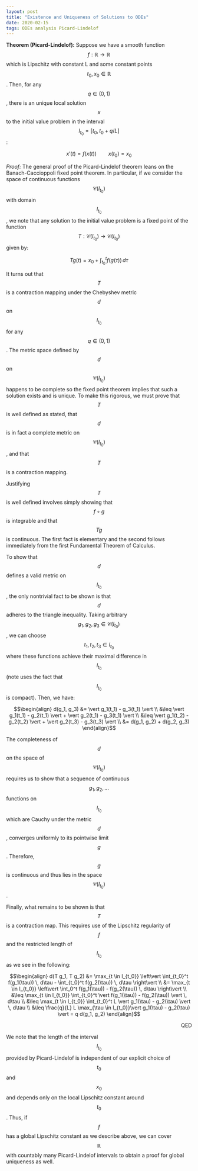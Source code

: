 ```yaml
---
layout: post
title: "Existence and Uniqueness of Solutions to ODEs"
date: 2020-02-15
tags: ODEs analysis Picard-Lindelof
---
```


**Theorem (Picard-Lindelof):** Suppose we have a smooth function $$f: \mathbb{R} \rightarrow \mathbb{R}$$ which is Lipschitz with constant L and some constant points $$t_0, x_0 \in \mathbb{R}$$. Then, for any $$q \in (0, 1)$$, there is an unique local solution $$x$$ to the initial value problem in the interval $$I_{t_0} = [t_0, t_0 + q/L]$$:

$$x'(t) = f(x(t)) \qquad x(t_0) = x_0$$

*Proof:* The general proof of the Picard-Lindelof theorem leans on the Banach-Caccioppoli fixed point theorem. In particular, if we consider the space of continuous functions $$\mathcal{C}(I_{t_0})$$ with domain $$I_{t_0}$$, we note that any solution to the initial value problem is a fixed point of the function $$T: \mathcal{C}(I_{t_0}) \rightarrow \mathcal{C}(I_{t_0})$$  given by:

$$Tg(t) = x_0 + \int_{t_0}^t f(g(\tau)) \, d\tau$$

It turns out that $$T$$ is a contraction mapping under the Chebyshev metric $$d$$ on $$I_{t_0}$$ for any $$q \in (0, 1)$$. The metric space defined by $$d$$ on $$\mathcal{C}(I_{t_0})$$ happens to be complete so the fixed point theorem implies that such a solution exists and is unique. To make this rigorous, we must prove that $$T$$ is well defined as stated, that $$d$$ is in fact a complete metric on $$\mathcal{C}(I_{t_0})$$, and that $$T$$ is a contraction mapping.

Justifying $$T$$ is well defined involves simply showing that $$f \circ g$$ is integrable and that $$Tg$$ is continuous. The first fact is elementary and the second follows immediately from the first Fundamental Theorem of Calculus.

To show that $$d$$ defines a valid metric on $$I_{t_0}$$, the only nontrivial fact to be shown is that $$d$$ adheres to the triangle inequality. Taking arbitrary $$g_1, g_2, g_3 \in \mathcal{C}(I_{t_0})$$, we can choose $$t_1, t_2, t_3 \in I_{t_0}$$ where these functions achieve their maximal difference in $$I_{t_0}$$ (note uses the fact that $$I_{t_0}$$ is compact). Then, we have:

$$\begin{align}
d(g_1, g_3) &= \vert g_1(t_1) - g_3(t_1) \vert \\
&\leq \vert g_1(t_1) - g_2(t_1) \vert + \vert g_2(t_1) - g_3(t_1) \vert \\
&\leq \vert g_1(t_2) - g_2(t_2) \vert + \vert g_2(t_3) - g_3(t_3) \vert \\
&= d(g_1, g_2) + d(g_2, g_3)
\end{align}$$

The completeness of $$d$$ on the space of $$\mathcal{C}(I_{t_0})$$ requires us to show that a sequence of continuous $$g_1, g_2, \ldots$$ functions on $$I_{t_0}$$ which are Cauchy under the metric $$d$$, converges uniformly to its pointwise limit $$g$$. Therefore, $$g$$ is continuous and thus lies in the space $$\mathcal{C}(I_{t_0})$$.

Finally, what remains to be shown is that $$T$$ is a contraction map. This requires use of the Lipschitz regularity of $$f$$ and the restricted length of $$I_{t_0}$$ as we see in the following:

$$\begin{align}
d(T g_1, T g_2) &= \max_{t \in I_{t_0}} \left\vert \int_{t_0}^t f(g_1(\tau)) \, d\tau - \int_{t_0}^t f(g_2(\tau)) \, d\tau \right\vert \\
&= \max_{t \in I_{t_0}} \left\vert \int_0^t f(g_1(\tau)) - f(g_2(\tau)) \, d\tau \right\vert \\
&\leq \max_{t \in I_{t_0}} \int_{t_0}^t \vert f(g_1(\tau)) - f(g_2(\tau)) \vert \, d\tau \\
&\leq \max_{t \in I_{t_0}} \int_{t_0}^t L \vert g_1(\tau) - g_2(\tau) \vert \, d\tau \\
&\leq \frac{q}{L} L \max_{\tau \in I_{t_0}}\vert g_1(\tau) - g_2(\tau) \vert = q d(g_1, g_2)
\end{align}$$

<div style="text-align: right">QED</div>

We note that the length of the interval $$I_{t_0}$$ provided by Picard-Lindelof is independent of our explicit choice of $$t_0$$ and $$x_0$$ and depends only on the local Lipschitz constant around $$t_0$$. Thus, if $$f$$ has a global Lipschitz constant as we describe above, we can cover $$\mathbb{R}$$ with countably many Picard-Lindelof intervals to obtain a proof for global uniqueness as well.

